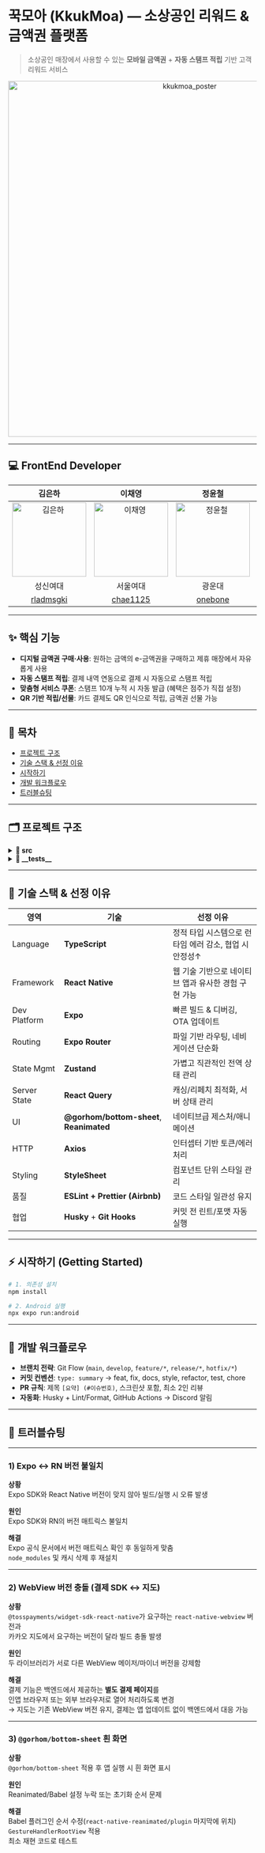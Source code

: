 # 꾹모아 (KkukMoa) — 소상공인 리워드 & 금액권 플랫폼

> 소상공인 매장에서 사용할 수 있는 **모바일 금액권** + **자동 스탬프 적립** 기반 고객 리워드 서비스

<p align="center">
  <img src="https://github.com/user-attachments/assets/8695423b-3de4-4207-8838-49c3c9f74eb4" alt="kkukmoa_poster" width="720"/>
</p>

---

## 💻 FrontEnd Developer

| 김은하 | 이채영 | 정윤철 | 정주연 |
|:------:|:------:|:------:|:------:|
| <img src="https://avatars.githubusercontent.com/u/152863626?v=4" alt="김은하" width="150"> | <img src="https://avatars.githubusercontent.com/u/133013991?v=4" alt="이채영" width="150"> | <img src="https://avatars.githubusercontent.com/u/3233503?v=4" alt="정윤철" width="150"> | <img src="https://avatars.githubusercontent.com/u/118319081?v=4" alt="정주연" width="150"> |
| 성신여대 | 서울여대 | 광운대 | 광운대 |
| [rladmsgki](https://github.com/rladmsgki) | [chae1125](https://github.com/chae1125) | [onebone](https://github.com/onebone) | [juyeonnnn](https://github.com/juyeonnnn) |

---

## ✨ 핵심 기능

- **디지털 금액권 구매·사용**: 원하는 금액의 e-금액권을 구매하고 제휴 매장에서 자유롭게 사용
- **자동 스탬프 적립**: 결제 내역 연동으로 결제 시 자동으로 스탬프 적립
- **맞춤형 서비스 쿠폰**: 스탬프 10개 누적 시 자동 발급 (혜택은 점주가 직접 설정)
- **QR 기반 적립/선물**: 카드 결제도 QR 인식으로 적립, 금액권 선물 가능

---

## 🧭 목차

- [프로젝트 구조](#-프로젝트-구조)
- [기술 스택 & 선정 이유](#-기술-스택--선정-이유)
- [시작하기](#-시작하기-getting-started)
- [개발 워크플로우](#-개발-워크플로우)
- [트러블슈팅](#-트러블슈팅)

---

## 🗂 프로젝트 구조

<details>
<summary><b>📂 src</b></summary>

```plaintext
src
├─ api/                      # 서버 통신 모듈
│   ├─ client.ts
│   ├─ images.ts
│   ├─ kakaoLogin.ts
│   ├─ like.ts
│   ├─ localAuth.ts
│   ├─ logout.ts
│   ├─ owner.ts
│   ├─ reissueTokens.ts
│   ├─ review.ts
│   ├─ shop.ts
│   ├─ stamp.ts
│   ├─ store.ts
│   └─ voucherApi.ts
│
├─ assets/                   # 폰트 & 이미지 리소스
│   ├─ fonts/ Pretendard-*.ttf
│   ├─ images/ (아이콘, 배너, 로고, 샘플 이미지 등)
│   └─ images/logo/ (앱 로고, 네이버 로고)
│
├─ design/
│   ├─ colors.ts              # 전역 색상 정의
│   └─ component/             # 공용 컴포넌트
│       ├─ Header.tsx
│       ├─ KkButton.tsx
│       ├─ ...
│
├─ hooks/                     # 커스텀 훅
│   ├─ useAuth.ts
│   ├─ useLikeStore.ts
│   ├─ ...
│
├─ screens/                   # 페이지 단위 UI
│   ├─ auth/                  # 로그인/회원가입
│   ├─ GiftCard/
│   ├─ main/
│   ├─ myCoupon/
│   ├─ myGiftCard/
│   ├─ mypage/
│   ├─ owner/                 # 점주 페이지
│   ├─ ownerJoinShop/
│   ├─ qrcode/
│   ├─ search/
│   ├─ stamp/
│   └─ Store/                 # 지도 및 매장 관련 화면 & 컴포넌트
│       ├─ CategoryTabs/
│       ├─ KakaoMap/
│       ├─ MapFloatingButtons/
│       ├─ PickLocationScreen/
│       ├─ ReviewCard/
│       ├─ Reviews/
│       ├─ SearchBar/
│       ├─ StoreBottomSheet/
│       ├─ StoreCard/
│       ├─ StoreDetailScreen/
│       └─ StoreScreen/
│
├─ store/                     # Zustand 상태 관리
│   ├─ useAuthStore.ts
│   ├─ useOwnerJoinStore.ts
│   └─ useShopStore.ts
│
├─ types/                     # 전역 타입 정의
│   ├─ auth.ts
│   ├─ kakao.ts
│   ├─ review.ts
│   ├─ stamp.ts
│   ├─ store.ts
│   └─ voucher.ts
│
└─ utils/                     # 유틸 함수
    ├─ location.ts
    └─ tokenStorage.ts
```

</details>

<details>
<summary><b>🧪 __tests__</b></summary>

```plaintext
__tests__
└─ App.test.tsx                # 앱 초기 진입 테스트
```

</details>

---

## 💎 기술 스택 & 선정 이유

| 영역 | 기술 | 선정 이유 |
|---|---|---|
| Language | **TypeScript** | 정적 타입 시스템으로 런타임 에러 감소, 협업 시 안정성↑ |
| Framework | **React Native** | 웹 기술 기반으로 네이티브 앱과 유사한 경험 구현 가능 |
| Dev Platform | **Expo** | 빠른 빌드 & 디버깅, OTA 업데이트 |
| Routing | **Expo Router** | 파일 기반 라우팅, 네비게이션 단순화 |
| State Mgmt | **Zustand** | 가볍고 직관적인 전역 상태 관리 |
| Server State | **React Query** | 캐싱/리페치 최적화, 서버 상태 관리 |
| UI | **@gorhom/bottom-sheet**, **Reanimated** | 네이티브급 제스처/애니메이션 |
| HTTP | **Axios** | 인터셉터 기반 토큰/에러 처리 |
| Styling | **StyleSheet** | 컴포넌트 단위 스타일 관리 |
| 품질 | **ESLint + Prettier (Airbnb)** | 코드 스타일 일관성 유지 |
| 협업 | **Husky** + **Git Hooks** | 커밋 전 린트/포맷 자동 실행 |

---

## ⚡ 시작하기 (Getting Started)

```bash
# 1. 의존성 설치
npm install

# 2. Android 실행
npx expo run:android
```

---

## 🤝 개발 워크플로우

- **브랜치 전략**: Git Flow (`main`, `develop`, `feature/*`, `release/*`, `hotfix/*`)
- **커밋 컨벤션**: `type: summary` → feat, fix, docs, style, refactor, test, chore
- **PR 규칙**: 제목 `[요약] (#이슈번호)`, 스크린샷 포함, 최소 2인 리뷰
- **자동화**: Husky + Lint/Format, GitHub Actions → Discord 알림

---

## 🧩 트러블슈팅

---

### 1) Expo ↔ RN 버전 불일치
**상황**  
Expo SDK와 React Native 버전이 맞지 않아 빌드/실행 시 오류 발생

**원인**  
Expo SDK와 RN의 버전 매트릭스 불일치

**해결**  
Expo 공식 문서에서 버전 매트릭스 확인 후 동일하게 맞춤  
`node_modules` 및 캐시 삭제 후 재설치

---

### 2) WebView 버전 충돌 (결제 SDK ↔ 지도)
**상황**  
`@tosspayments/widget-sdk-react-native`가 요구하는 `react-native-webview` 버전과  
카카오 지도에서 요구하는 버전이 달라 빌드 충돌 발생

**원인**  
두 라이브러리가 서로 다른 WebView 메이저/마이너 버전을 강제함

**해결**  
결제 기능은 백엔드에서 제공하는 **별도 결제 페이지**를  
인앱 브라우저 또는 외부 브라우저로 열어 처리하도록 변경  
→ 지도는 기존 WebView 버전 유지, 결제는 앱 업데이트 없이 백엔드에서 대응 가능

---

### 3) `@gorhom/bottom-sheet` 흰 화면
**상황**  
`@gorhom/bottom-sheet` 적용 후 앱 실행 시 흰 화면 표시

**원인**  
Reanimated/Babel 설정 누락 또는 초기화 순서 문제

**해결**  
Babel 플러그인 순서 수정(`react-native-reanimated/plugin` 마지막에 위치)  
`GestureHandlerRootView` 적용  
최소 재현 코드로 테스트
